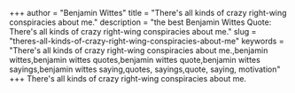 +++
author = "Benjamin Wittes"
title = "There's all kinds of crazy right-wing conspiracies about me."
description = "the best Benjamin Wittes Quote: There's all kinds of crazy right-wing conspiracies about me."
slug = "theres-all-kinds-of-crazy-right-wing-conspiracies-about-me"
keywords = "There's all kinds of crazy right-wing conspiracies about me.,benjamin wittes,benjamin wittes quotes,benjamin wittes quote,benjamin wittes sayings,benjamin wittes saying,quotes, sayings,quote, saying, motivation"
+++
There's all kinds of crazy right-wing conspiracies about me.
